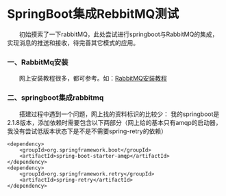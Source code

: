 # SpringBoot集成RebbitMQ测试
&emsp;&emsp;初始摸索了一下rabbitMQ，此处尝试进行springboot与RabbitMQ的集成，实现消息的推送和接收，待完善其它模式的应用。

### 一、RabbitMq安装
&emsp;&emsp;网上安装教程很多，都可参考。如：[RabbitMQ安装教程](https://mp.weixin.qq.com/s?__biz=Mzg4ODAxMjc0NA==&mid=2247483715&idx=2&sn=a83b1c33746312ed1e15f2943183e5ff&chksm=cf80ebe4f8f762f2a6008a98a7cfe81d604b214b3302520bad6d1bb02fc08700b7639c5aa46c&scene=21#wechat_redirect)

### 二、springboot集成rabbitmq
&emsp;&emsp;搭建过程中遇到一个问题，网上找的资料标识的比较少：
我的springboot是2.1.8版本，添加依赖时需要包含以下两部分（网上给的基本只有amqp的启动器，我没有尝试低版本状态下是不是不需要spring-retry的依赖）
```
<dependency>
    <groupId>org.springframework.boot</groupId>
    <artifactId>spring-boot-starter-amqp</artifactId>
</dependency>
<dependency>
    <groupId>org.springframework.retry</groupId>
    <artifactId>spring-retry</artifactId>
</dependency>
```

